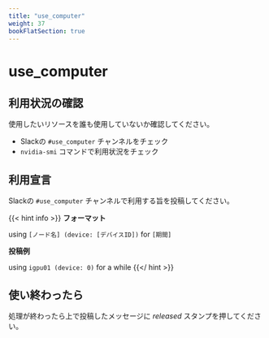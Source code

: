 ```yaml
---
title: "use_computer"
weight: 37
bookFlatSection: true
---
```


# use_computer

## 利用状況の確認

使用したいリソースを誰も使用していないか確認してください。

- Slackの `#use_computer` チャンネルをチェック
- `nvidia-smi` コマンドで利用状況をチェック

## 利用宣言

Slackの `#use_computer` チャンネルで利用する旨を投稿してください。
    
{{< hint info >}}
**フォーマット**

using `[ノード名] (device: [デバイスID])` for `[期間]`

**投稿例**

using `igpu01 (device: 0)` for a while
{{</ hint >}}

## 使い終わったら

処理が終わったら上で投稿したメッセージに *released* スタンプを押してください。